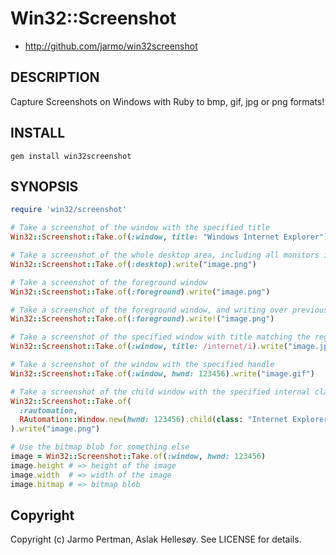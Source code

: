 # Win32::Screenshot

*  http://github.com/jarmo/win32screenshot


## DESCRIPTION

Capture Screenshots on Windows with Ruby to bmp, gif, jpg or png formats!

## INSTALL

```
gem install win32screenshot
```

## SYNOPSIS

```ruby
require 'win32/screenshot'

# Take a screenshot of the window with the specified title
Win32::Screenshot::Take.of(:window, title: "Windows Internet Explorer").write("image.bmp")

# Take a screenshot of the whole desktop area, including all monitors if multiple are connected
Win32::Screenshot::Take.of(:desktop).write("image.png")

# Take a screenshot of the foreground window
Win32::Screenshot::Take.of(:foreground).write("image.png")

# Take a screenshot of the foreground window, and writing over previous image if it exists
Win32::Screenshot::Take.of(:foreground).write!("image.png")

# Take a screenshot of the specified window with title matching the regular expression
Win32::Screenshot::Take.of(:window, title: /internet/i).write("image.jpg")

# Take a screenshot of the window with the specified handle
Win32::Screenshot::Take.of(:window, hwnd: 123456).write("image.gif")

# Take a screenshot of the child window with the specified internal class name
Win32::Screenshot::Take.of(
  :rautomation,
  RAutomation::Window.new(hwnd: 123456).child(class: "Internet Explorer_Server")
).write("image.png")

# Use the bitmap blob for something else
image = Win32::Screenshot::Take.of(:window, hwnd: 123456)
image.height # => height of the image
image.width  # => width of the image
image.bitmap # => bitmap blob
```

## Copyright

Copyright (c) Jarmo Pertman, Aslak Hellesøy. See LICENSE for details.
